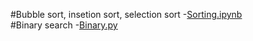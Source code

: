 #Bubble sort, insetion sort, selection sort -[Sorting.ipynb](https://github.com/Aashish2707/DAA/blob/main/Sorting.ipynb)                                                        
#Binary search -[Binary.py](https://github.com/Aashish2707/DAA/blob/main/binary_search.py)
